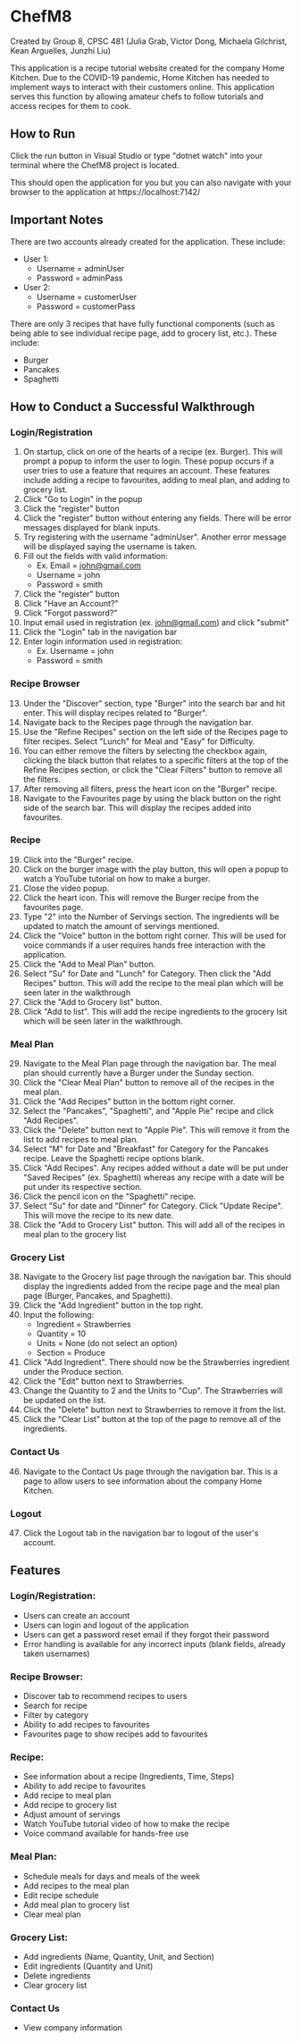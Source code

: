 # ChefM8

Created by Group 8, CPSC 481 (Julia Grab, Victor Dong, Michaela Gilchrist, Kean Arguelles, Junzhi Liu)

This application is a recipe tutorial website created for the company Home Kitchen. Due to the COVID-19 pandemic, Home Kitchen has needed to implement ways to interact with their customers online. This application serves this function by allowing amateur chefs to follow tutorials and access recipes for them to cook.


## How to Run

Click the run button in Visual Studio or type "dotnet watch" into your terminal where the ChefM8 project is located.

This should open the application for you but you can also navigate with your browser to the application at https://localhost:7142/


## Important Notes

There are two accounts already created for the application. These include:
* User 1:
    * Username = adminUser
    * Password = adminPass
* User 2:
    * Username = customerUser
    * Password = customerPass

There are only 3 recipes that have fully functional components (such as being able to see individual recipe page, add to grocery list, etc.). These include:
   * Burger
   * Pancakes
   * Spaghetti


## How to Conduct a Successful Walkthrough

### Login/Registration

1. On startup, click on one of the hearts of a recipe (ex. Burger). This will prompt a popup to inform the user to login. These popup occurs if a user tries to use a feature that requires an account. These features include adding a recipe to favourites, adding to meal plan, and adding to grocery list.
2. Click "Go to Login" in the popup
3. Click the "register" button
4. Click the "register" button without entering any fields. There will be error messages displayed for blank inputs.
5. Try registering with the username "adminUser". Another error message will be displayed saying the username is taken.
6. Fill out the fields with valid information:
    * Ex. Email = john@gmail.com
    * Username = john
    * Password = smith
7. Click the "register" button
8. Click "Have an Account?"
9. Click "Forgot password?"
10. Input email used in registration (ex. john@gmail.com) and click "submit"
11. Click the "Login" tab in the navigation bar
12. Enter login information used in registration:
    * Ex. Username = john
    * Password = smith

### Recipe Browser

13. Under the "Discover" section, type "Burger" into the search bar and hit enter. This will display recipes related to "Burger".
14. Navigate back to the Recipes page through the navigation bar.
15. Use the "Refine Recipes" section on the left side of the Recipes page to filter recipes. Select "Lunch" for Meal and "Easy" for Difficulty.
16. You can either remove the filters by selecting the checkbox again, clicking the black button that relates to a specific filters at the top of the Refine Recipes section, or click the "Clear Filters" button to remove all the filters.
17. After removing all filters, press the heart icon on the "Burger" recipe.
18. Navigate to the Favourites page by using the black button on the right side of the search bar. This will display the recipes added into favourites.

### Recipe

19. Click into the "Burger" recipe.
20. Click on the burger image with the play button, this will open a popup to watch a YouTube tutorial on how to make a burger.
21. Close the video popup.
22. Click the heart icon. This will remove the Burger recipe from the favourites page.
23. Type "2" into the Number of Servings section. The ingredients will be updated to match the amount of servings mentioned.
24. Click the "Voice" button in the bottom right corner. This will be used for voice commands if a user requires hands free interaction with the application.
25. Click the "Add to Meal Plan" button.
26. Select "Su" for Date and "Lunch" for Category. Then click the "Add Recipes" button. This will add the recipe to the meal plan which will be seen later in the walkthrough
27. Click the "Add to Grocery list" button.
28. Click "Add to list". This will add the recipe ingredients to the grocery lsit which will be seen later in the walkthrough.

### Meal Plan

29. Navigate to the Meal Plan page through the navigation bar. The meal plan should currently have a Burger under the Sunday section.
38. Click the "Clear Meal Plan" button to remove all of the recipes in the meal plan.
30. Click the "Add Recipes" button in the bottom right corner.
31. Select the "Pancakes", "Spaghetti", and "Apple Pie" recipe and click "Add Recipes".
32. Click the "Delete" button next to "Apple Pie". This will remove it from the list to add recipes to meal plan.
33. Select "M" for Date and "Breakfast" for Category for the Pancakes recipe. Leave the Spaghetti recipe options blank.
34. Click "Add Recipes". Any recipes added without a date will be put under "Saved Recipes" (ex. Spaghetti) whereas any recipe with a date will be put under its respective section.
35. Click the pencil icon on the "Spaghetti" recipe.
36. Select "Su" for date and "Dinner" for Category. Click "Update Recipe". This will move the recipe to its new date.
37. Click the "Add to Grocery List" button. This will add all of the recipes in meal plan to the grocery list

### Grocery List

38. Navigate to the Grocery list page through the navigation bar. This should display the ingredients added from the recipe page and the meal plan page (Burger, Pancakes, and Spaghetti).
39. Click the "Add Ingredient" button in the top right.
40. Input the following:
    * Ingredient = Strawberries
    * Quantity = 10
    * Units = None (do not select an option)
    * Section = Produce
41. Click "Add Ingredient". There should now be the Strawberries ingredient under the Produce section.
42. Click the "Edit" button next to Strawberries.
43. Change the Quantity to 2 and the Units to "Cup". The Strawberries will be updated on the list.
44. Click the "Delete" button next to Strawberries to remove it from the list.
45. Click the "Clear List" button at the top of the page to remove all of the ingredients.

### Contact Us

46. Navigate to the Contact Us page through the navigation bar. This is a page to allow users to see information about the company Home Kitchen.

### Logout

47. Click the Logout tab in the navigation bar to logout of the user's account.


## Features

### Login/Registration:
* Users can create an account
* Users can login and logout of the application
* Users can get a password reset email if they forgot their password
* Error handling is available for any incorrect inputs (blank fields, already taken usernames)

### Recipe Browser:
* Discover tab to recommend recipes to users
* Search for recipe
* Filter by category
* Ability to add recipes to favourites
* Favourites page to show recipes add to favourites

### Recipe:
* See information about a recipe (Ingredients, Time, Steps)
* Ability to add recipe to favourites
* Add recipe to meal plan
* Add recipe to grocery list
* Adjust amount of servings
* Watch YouTube tutorial video of how to make the recipe
* Voice command available for hands-free use

### Meal Plan:
* Schedule meals for days and meals of the week
* Add recipes to the meal plan
* Edit recipe schedule
* Add meal plan to grocery list
* Clear meal plan

### Grocery List:
* Add ingredients (Name, Quantity, Unit, and Section)
* Edit ingredients (Quantity and Unit)
* Delete ingredients
* Clear grocery list

### Contact Us
* View company information
